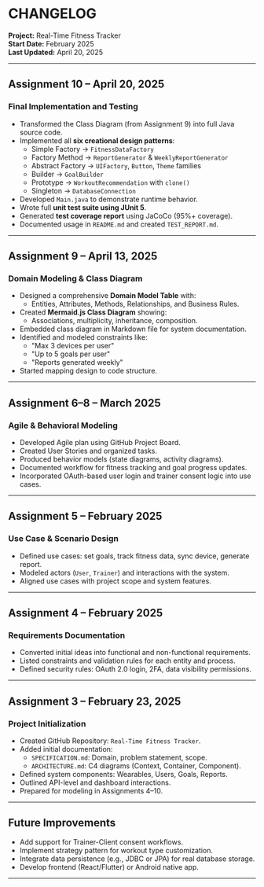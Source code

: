 # CHANGELOG

**Project:** Real-Time Fitness Tracker   
**Start Date:** February 2025  
**Last Updated:** April 20, 2025

---

## Assignment 10 – April 20, 2025

### Final Implementation and Testing
- Transformed the Class Diagram (from Assignment 9) into full Java source code.
- Implemented all **six creational design patterns**:
    - Simple Factory → `FitnessDataFactory`
    - Factory Method → `ReportGenerator` & `WeeklyReportGenerator`
    - Abstract Factory → `UIFactory`, `Button`, `Theme` families
    - Builder → `GoalBuilder`
    - Prototype → `WorkoutRecommendation` with `clone()`
    - Singleton → `DatabaseConnection`
- Developed `Main.java` to demonstrate runtime behavior.
- Wrote full **unit test suite using JUnit 5**.
- Generated **test coverage report** using JaCoCo (95%+ coverage).
- Documented usage in `README.md` and created `TEST_REPORT.md`.

---

## Assignment 9 – April 13, 2025

### Domain Modeling & Class Diagram
- Designed a comprehensive **Domain Model Table** with:
    - Entities, Attributes, Methods, Relationships, and Business Rules.
- Created **Mermaid.js Class Diagram** showing:
    - Associations, multiplicity, inheritance, composition.
- Embedded class diagram in Markdown file for system documentation.
- Identified and modeled constraints like:
    - "Max 3 devices per user"
    - "Up to 5 goals per user"
    - "Reports generated weekly"
- Started mapping design to code structure.

---

## Assignment 6–8 – March 2025

### Agile & Behavioral Modeling
- Developed Agile plan using GitHub Project Board.
- Created User Stories and organized tasks.
- Produced behavior models (state diagrams, activity diagrams).
- Documented workflow for fitness tracking and goal progress updates.
- Incorporated OAuth-based user login and trainer consent logic into use cases.

---

## Assignment 5 – February 2025

### Use Case & Scenario Design
- Defined use cases: set goals, track fitness data, sync device, generate report.
- Modeled actors (`User`, `Trainer`) and interactions with the system.
- Aligned use cases with project scope and system features.

---

## Assignment 4 – February 2025

### Requirements Documentation
- Converted initial ideas into functional and non-functional requirements.
- Listed constraints and validation rules for each entity and process.
- Defined security rules: OAuth 2.0 login, 2FA, data visibility permissions.

---

## Assignment 3 – February 23, 2025

### Project Initialization
- Created GitHub Repository: `Real-Time Fitness Tracker`.
- Added initial documentation:
    - `SPECIFICATION.md`: Domain, problem statement, scope.
    - `ARCHITECTURE.md`: C4 diagrams (Context, Container, Component).
- Defined system components: Wearables, Users, Goals, Reports.
- Outlined API-level and dashboard interactions.
- Prepared for modeling in Assignments 4–10.

---

## Future Improvements

- Add support for Trainer-Client consent workflows.
- Implement strategy pattern for workout type customization.
- Integrate data persistence (e.g., JDBC or JPA) for real database storage.
- Develop frontend (React/Flutter) or Android native app.

---

